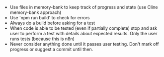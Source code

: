 - Use files in memory-bank to keep track of progress and state (use Cline memory-bank approach)
- Use 'npm run build' to check for errors
- Always do a build before asking for a test
- When code is able to be tested (even if partially complete) stop and ask user to perform a test with details about expected results. Only the user runs tests (because this is n8n)
- Never consider anything done until it passes user testing. Don't mark off progress or suggest a commit until then.